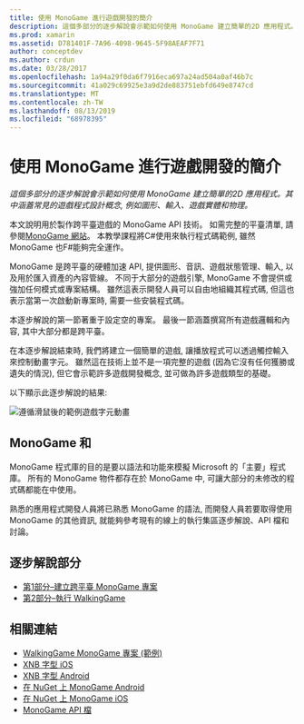 ```yaml
---
title: 使用 MonoGame 進行遊戲開發的簡介
description: 這個多部分的逐步解說會示範如何使用 MonoGame 建立簡單的2D 應用程式。  其中涵蓋常見的遊戲程式設計概念, 例如圖形、輸入、遊戲實體和物理。
ms.prod: xamarin
ms.assetid: D781401F-7A96-4098-9645-5F98AEAF7F71
author: conceptdev
ms.author: crdun
ms.date: 03/28/2017
ms.openlocfilehash: 1a94a29f0da6f7916eca697a24ad504a0af46b7c
ms.sourcegitcommit: 41a029c69925e3a9d2de883751ebfd649e8747cd
ms.translationtype: MT
ms.contentlocale: zh-TW
ms.lasthandoff: 08/13/2019
ms.locfileid: "68978395"
---
```

# <a name="introduction-to-game-development-with-monogame"></a>使用 MonoGame 進行遊戲開發的簡介

_這個多部分的逐步解說會示範如何使用 MonoGame 建立簡單的2D 應用程式。其中涵蓋常見的遊戲程式設計概念, 例如圖形、輸入、遊戲實體和物理。_

本文說明用於製作跨平臺遊戲的 MonoGame API 技術。 如需完整的平臺清單, 請參閱[MonoGame 網站](http://www.monogame.net/)。 本教學課程將C#使用來執行程式碼範例, 雖然 MonoGame 也F#能夠完全運作。

MonoGame 是跨平臺的硬體加速 API, 提供圖形、音訊、遊戲狀態管理、輸入, 以及用於匯入資產的內容管線。 不同于大部分的遊戲引擎, MonoGame 不會提供或強加任何模式或專案結構。  雖然這表示開發人員可以自由地組織其程式碼, 但這也表示當第一次啟動新專案時, 需要一些安裝程式碼。

本逐步解說的第一節著重于設定空的專案。 最後一節涵蓋撰寫所有遊戲邏輯和內容, 其中大部分都是跨平臺。

在本逐步解說結束時, 我們將建立一個簡單的遊戲, 讓播放程式可以透過觸控輸入來控制動畫字元。  雖然這在技術上並不是一項完整的遊戲 (因為它沒有任何獲勝或遺失的情況), 但它會示範許多遊戲開發概念, 並可做為許多遊戲類型的基礎。

以下顯示此逐步解說的結果:

![遵循滑鼠後的範例遊戲字元動畫](images/image1.gif)

## <a name="monogame-and-xna"></a>MonoGame 和

MonoGame 程式庫的目的是要以語法和功能來模擬 Microsoft 的「主要」程式庫。  所有的 MonoGame 物件都存在於 MonoGame 中, 可讓大部分的未修改的程式碼都能在中使用。

熟悉的應用程式開發人員將已熟悉 MonoGame 的語法, 而開發人員若要取得使用 MonoGame 的其他資訊, 就能夠參考現有的線上的執行集區逐步解說、API 檔和討論。

## <a name="walkthrough-parts"></a>逐步解說部分

- [第1部分–建立跨平臺 MonoGame 專案](~/graphics-games/monogame/introduction/part1.md)
- [第2部分–執行 WalkingGame](~/graphics-games/monogame/introduction/part2.md)

## <a name="related-links"></a>相關連結

- [WalkingGame MonoGame 專案 (範例)](https://docs.microsoft.com/samples/xamarin/mobile-samples/walkinggamemg/)
- [XNB 字型 iOS](https://github.com/mono/CocosSharp/tree/master/Samples/GameStarterKit/GameStarterKit/Content/fonts)
- [XNB 字型 Android](https://github.com/mono/CocosSharp/tree/master/Samples/GameStarterKit/GameStarterKit/Assets/Content/fonts)
- [在 NuGet 上 MonoGame Android](https://www.nuget.org/packages/MonoGame.Framework.Android/)
- [在 NuGet 上 MonoGame iOS](https://www.nuget.org/packages/MonoGame.Framework.iOS/)
- [MonoGame API 檔](http://www.monogame.net/documentation/?page=main)
